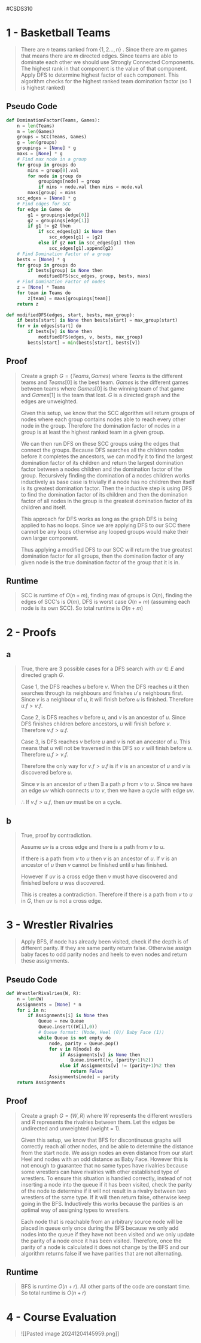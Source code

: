 #CSDS310
# 1 - Basketball Teams
>There are $n$ teams ranked from $\{1,2...,n\}$ . 
>Since there are $m$ games that means there are $m$ directed edges.
>Since teams are able to dominate each other we should use Strongly Connected Components.
>The highest rank in that component is the value of that component.
>Apply DFS to determine highest factor of each component.
>This algorithm checks for the highest ranked team domination factor (so 1 is highest ranked)
## Pseudo Code
``` python
def DominationFactor(Teams, Games):
	n = len(Teams)
	m = len(Games)
	groups = SCC(Teams, Games)
	g = len(groups)
	groupings = [None] * g
	maxs = [None] * g
	# Find max node in a group
	for group in groups do
		mins = group[0].val
		for node in group do
			groupings[node] = group
			if mins > node.val then mins = node.val
		maxs[group] = mins
	scc_edges = [None] * g
	# Find edges for SCC
	for edge in Games do
		g1 = groupings[edge[0]]
		g2 = groupings[edge[1]]
		if g1 != g2 then
			if scc_edges[g1] is None then
				scc_edges[g1] = [g2]
			else if g2 not in scc_edges[g1] then
				scc_edges[g1].append(g2)
	# Find Domination Factor of a group
	bests = [None] * g
	for group in groups do
		if bests[group] is None then
			modifiedDFS(scc_edges, group, bests, maxs)
	# Find Domination Factor of nodes
	z = [None] * Teams
	for team in Teams do
		z[team] = maxs[groupings[team]]
	return z

def modifiedDFS(edges, start, bests, max_group):
	if bests[start] is None then bests[start] = max_group(start)
	for v in edges[start] do
		if bests[v] is None then
			modifiedDFS(edges, v, bests, max_group)
		bests[start] = min(bests[start], bests[v])
```
## Proof
>Create a graph $G=(Teams, Games)$ where $Teams$ is the different teams and $Teams[0]$ is the best team. $Games$ is the different games between teams where $Games[0]$ is the winning team of that game and $Games[1]$ is the team that lost. $G$ is a directed graph and the edges are unweighted.
>
>Given this setup, we know that the SCC algorithm will return groups of nodes where each group contains nodes able to reach every other node in the group. Therefore the domination factor of nodes in a group is at least the highest ranked team in a given group. 
>
>We can then run DFS on these SCC groups using the edges that connect the groups. Because DFS searches all the children nodes before it completes the ancestors, we can modify it to find the largest domination factor of its children and return the largest domination factor between a nodes children and the domination factor of the group. Recursively finding the domination of a nodes children works inductively as base case is trivially if a node has no children then itself is its greatest domination factor. Then the inductive step is using DFS to find the domination factor of its children and then the domination factor of all nodes in the group is the greatest domination factor of its children and itself. 
>
>This approach for DFS works as long as the graph DFS is being applied to has no loops. Since we are applying DFS to our SCC there cannot be any loops otherwise any looped groups would make their own larger component. 
>
>Thus applying a modified DFS to our SCC will return the true greatest domination factor for all groups, then the domination factor of any given node is the true domination factor of the group that it is in.
## Runtime
> SCC is runtime of $O(n+m)$, finding max of groups is $O(n)$, finding the edges of SCC's is $O(m)$, DFS is worst case $O(n+m)$ (assuming each node is its own SCC). So total runtime is $O(n+m)$
# 2 - Proofs
## a
>True, there are 3 possible cases for a DFS search with $uv\in E$ and directed graph $G$.
>
>Case 1, the DFS reaches $u$ before $v$. When the DFS reaches $u$ it then searches through its neighbours and finishes $u$'s neighbours first. Since $v$ is a neighbour of $u$, it will finish before $u$ is finished. Therefore $u.f>v.f$.
>
>Case 2, is DFS reaches $v$ before $u$, and $v$ is an ancestor of $u$. Since DFS finishes children before ancestors, $u$ will finish before $v$. Therefore $v.f>u.f$.
>
>Case 3, is DFS reaches $v$ before $u$ and $v$ is not an ancestor of $u$. This means that $u$ will not be traversed in this DFS so $v$ will finish before $u$. Therefore $u.f>v.f$.
>
>Therefore the only way for $v.f>u.f$ is if $v$ is an ancestor of $u$ and $v$ is discovered before $u$.
>
>Since $v$ is an ancestor of $u$ then $\exists$ a path $p$ from $v$ to $u$. Since we have an edge $uv$ which connects $u$ to $v$, then we have a cycle with edge $uv$. 
>
>$\therefore$ If $v.f>u.f$, then $uv$ must be on a cycle.
## b
>True, proof by contradiction.
>
>Assume $uv$ is a cross edge and there is a path from $v$ to $u$.
>
>If there is a path from $v$ to $u$ then $v$ is an ancestor of $u$. If $v$ is an ancestor of $u$ then $v$ cannot be finished until $u$ has finished.
>
>However if $uv$ is a cross edge then $v$ must have discovered and finished before $u$ was discovered. 
>
>This is creates a contradiction. Therefore if there is a path from $v$ to $u$ in $G$, then $uv$ is not a cross edge.
# 3 - Wrestler Rivalries
>Apply BFS, if node has already been visited, check if the depth is of different parity. If they are same parity return false. Otherwise assign baby faces to odd parity nodes and heels to even nodes and return these assignments.
## Pseudo Code
``` python
def WrestlerRivalries(W, R):
	n = len(W)
	Assignments = [None] * n
	for i in n:
		if Assignments[i] is None then
			Queue = new Queue
			Queue.insert((W[i],0))
			# Queue format: (Node, Heel (0)/ Baby Face (1))
			while Queue is not empty do
				node, parity = Queue.pop()
				for v in R[node] do
					if Assignments[v] is None then
						Queue.insert((v, (parity+1)%2))
					else if Assignments[v] != (parity+1)%2 then
						return False
				Assignments[node] = parity
	return Assignments
```
## Proof
>Create a graph $G=(W,R)$ where $W$ represents the different wrestlers and $R$ represents the rivalries between them. Let the edges be undirected and unweighted (weight = 1).
>
>Given this setup, we know that BFS for discontinuous graphs will correctly reach all other nodes, and be able to determine the distance from the start node. We assign nodes an even distance from our start Heel and nodes with an odd distance as Baby Face. However this is not enough to guarantee that no same types have rivalries because some wrestlers can have rivalries with other established type of wrestlers. To ensure this situation is handled correctly, instead of not inserting a node into the queue if it has been visited, check the parity of the node to determine if it will not result in a rivalry between two wrestlers of the same type. If it will then return false, otherwise keep going in the BFS. Inductively this works because the parities is an optimal way of assigning types to wrestlers.
>
>Each node that is reachable from an arbitrary source node will be placed in queue only once during the BFS because we only add nodes into the queue if they have not been visited and we only update the parity of a node once it has been visited. Therefore, once the parity of a node is calculated it does not change by the BFS and our algorithm returns false if we have parities that are not alternating.  
## Runtime
> BFS is runtime $O(n+r)$. All other parts of the code are constant time. So total runtime is $O(n+r)$
# 4 - Course Evaluation
> ![[Pasted image 20241204145959.png]]